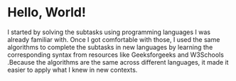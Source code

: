# Hello, World!

I started by solving the subtasks using programming languages I was already familiar with. Once I got comfortable with those, I used the same algorithms to complete the subtasks in new languages by learning the corresponding syntax from resources like Geeksforgeeks and W3Schools .Because the algorithms are the same across different languages, it made it easier to apply what I knew in new contexts.